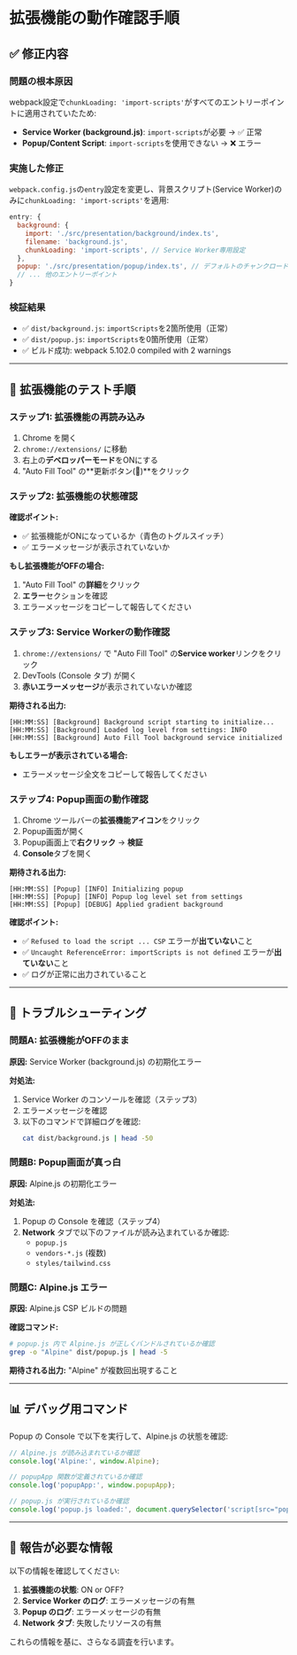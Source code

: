 # 拡張機能の動作確認手順

## ✅ 修正内容

### 問題の根本原因
webpack設定で`chunkLoading: 'import-scripts'`がすべてのエントリーポイントに適用されていたため:
- **Service Worker (background.js)**: `import-scripts`が必要 → ✅ 正常
- **Popup/Content Script**: `import-scripts`を使用できない → ❌ エラー

### 実施した修正
`webpack.config.js`の`entry`設定を変更し、背景スクリプト(Service Worker)のみに`chunkLoading: 'import-scripts'`を適用:

```javascript
entry: {
  background: {
    import: './src/presentation/background/index.ts',
    filename: 'background.js',
    chunkLoading: 'import-scripts', // Service Worker専用設定
  },
  popup: './src/presentation/popup/index.ts', // デフォルトのチャンクロード方式
  // ... 他のエントリーポイント
}
```

### 検証結果
- ✅ `dist/background.js`: `importScripts`を2箇所使用（正常）
- ✅ `dist/popup.js`: `importScripts`を0箇所使用（正常）
- ✅ ビルド成功: webpack 5.102.0 compiled with 2 warnings

---

## 🔧 拡張機能のテスト手順

### ステップ1: 拡張機能の再読み込み

1. Chrome を開く
2. `chrome://extensions/` に移動
3. 右上の**デベロッパーモード**をONにする
4. "Auto Fill Tool" の**更新ボタン(🔄)**をクリック

### ステップ2: 拡張機能の状態確認

**確認ポイント:**
- ✅ 拡張機能がONになっているか（青色のトグルスイッチ）
- ✅ エラーメッセージが表示されていないか

**もし拡張機能がOFFの場合:**
1. "Auto Fill Tool" の**詳細**をクリック
2. **エラー**セクションを確認
3. エラーメッセージをコピーして報告してください

### ステップ3: Service Workerの動作確認

1. `chrome://extensions/` で "Auto Fill Tool" の**Service worker**リンクをクリック
2. DevTools (Console タブ) が開く
3. **赤いエラーメッセージ**が表示されていないか確認

**期待される出力:**
```
[HH:MM:SS] [Background] Background script starting to initialize...
[HH:MM:SS] [Background] Loaded log level from settings: INFO
[HH:MM:SS] [Background] Auto Fill Tool background service initialized
```

**もしエラーが表示されている場合:**
- エラーメッセージ全文をコピーして報告してください

### ステップ4: Popup画面の動作確認

1. Chrome ツールバーの**拡張機能アイコン**をクリック
2. Popup画面が開く
3. Popup画面上で**右クリック** → **検証**
4. **Console**タブを開く

**期待される出力:**
```
[HH:MM:SS] [Popup] [INFO] Initializing popup
[HH:MM:SS] [Popup] [INFO] Popup log level set from settings
[HH:MM:SS] [Popup] [DEBUG] Applied gradient background
```

**確認ポイント:**
- ✅ `Refused to load the script ... CSP` エラーが**出ていない**こと
- ✅ `Uncaught ReferenceError: importScripts is not defined` エラーが**出ていない**こと
- ✅ ログが正常に出力されていること

---

## 🐛 トラブルシューティング

### 問題A: 拡張機能がOFFのまま

**原因:** Service Worker (background.js) の初期化エラー

**対処法:**
1. Service Worker のコンソールを確認（ステップ3）
2. エラーメッセージを確認
3. 以下のコマンドで詳細ログを確認:
   ```bash
   cat dist/background.js | head -50
   ```

### 問題B: Popup画面が真っ白

**原因:** Alpine.js の初期化エラー

**対処法:**
1. Popup の Console を確認（ステップ4）
2. **Network** タブで以下のファイルが読み込まれているか確認:
   - `popup.js`
   - `vendors-*.js` (複数)
   - `styles/tailwind.css`

### 問題C: Alpine.js エラー

**原因:** Alpine.js CSP ビルドの問題

**確認コマンド:**
```bash
# popup.js 内で Alpine.js が正しくバンドルされているか確認
grep -o "Alpine" dist/popup.js | head -5
```

**期待される出力:** "Alpine" が複数回出現すること

---

## 📊 デバッグ用コマンド

Popup の Console で以下を実行して、Alpine.js の状態を確認:

```javascript
// Alpine.js が読み込まれているか確認
console.log('Alpine:', window.Alpine);

// popupApp 関数が定義されているか確認
console.log('popupApp:', window.popupApp);

// popup.js が実行されているか確認
console.log('popup.js loaded:', document.querySelector('script[src="popup.js"]'));
```

---

## 📝 報告が必要な情報

以下の情報を確認してください:

1. **拡張機能の状態**: ON or OFF?
2. **Service Worker のログ**: エラーメッセージの有無
3. **Popup のログ**: エラーメッセージの有無
4. **Network タブ**: 失敗したリソースの有無

これらの情報を基に、さらなる調査を行います。
